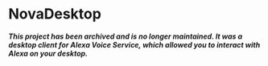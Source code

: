 # NovaDesktop

**_This project has been archived and is no longer maintained. It was a desktop client for Alexa Voice Service, which
allowed you to interact with Alexa on your desktop._**
